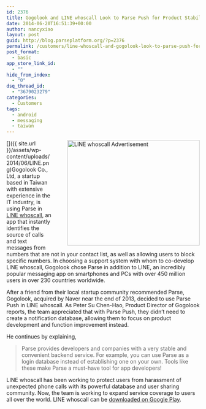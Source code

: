 ```yaml
---
id: 2376
title: Gogolook and LINE whoscall Look to Parse Push for Product Stability
date: 2014-06-20T16:51:39+00:00
author: nancyxiao
layout: post
guid: http://blog.parseplatform.org/?p=2376
permalink: /customers/line-whoscall-and-gogolook-look-to-parse-push-for-product-stability/
post_format:
  - basic
app_store_link_id:
  - ""
hide_from_index:
  - "0"
dsq_thread_id:
  - "3679023279"
categories:
  - Customers
tags:
  - android
  - messaging
  - taiwan
---
```

[<img style="border: 0pt none; float: right; padding-left: 40px; padding-bottom: 10px;" src="{{ site.url }}/assets/wp-content/uploads/2014/06/LINE.png" alt="LINE whoscall Advertisement" width="345" height="275" />]({{ site.url }}/assets/wp-content/uploads/2014/06/LINE.png)Gogolook Co., Ltd, a startup based in Taiwan with extensive experience in the IT industry, is using Parse in <a href="http://line.whoscall.com/" target="_blank">LINE whoscall</a>, an app that instantly identifies the source of calls and text messages from numbers that are not in your contact list, as well as allowing users to block specific numbers. In choosing a support system with whom to co-develop LINE whoscall, Gogolook chose Parse in addition to LINE, an incredibly popular messaging app on smartphones and PCs with over 450 million users in over 230 countries worldwide.

After a friend from their local startup community recommended Parse, Gogolook, acquired by Naver near the end of 2013, decided to use Parse Push in LINE whoscall. As Peter Su Chen-Hao, Product Director of Gogolook reports, the team appreciated that with Parse Push, they didn’t need to create a notification database, allowing them to focus on product development and function improvement instead.

He continues by explaining,

> Parse provides developers and companies with a very stable and convenient backend service. For example, you can use Parse as a login database instead of establishing one on your own. Tools like these make Parse a must-have tool for app developers!

LINE whoscall has been working to protect users from harassment of unexpected phone calls with its powerful database and user sharing community. Now, the team is working to expand service coverage to users all over the world. LINE whoscall can be <a href="https://play.google.com/store/apps/details?id=gogolook.callgogolook2" target="_blank">downloaded on Google Play</a>.